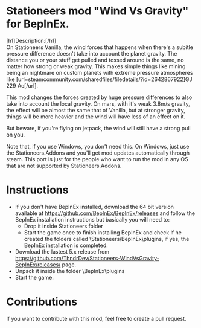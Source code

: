 # Stationeers mod "Wind Vs Gravity" for BepInEx.

[h1]Description:[/h1]  
On Stationeers Vanilla, the wind forces that happens when there's a subitle pressure difference doesn't take into account the planet gravity. The distance you or your stuff get pulled and tossed around is the same, no matter how strong or weak gravity.
This makes simple things like mining being an nightmare on custom planets with extreme pressure atmospheres like [url=steamcommunity.com/sharedfiles/filedetails/?id=2642867922]GJ 229 Ac[/url].

This mod changes the forces created by huge pressure differences to also take into account the local gravity. On mars, with it's weak 3.8m/s gravity, the effect will be almost the same that of Vanilla, but at stronger gravity, things will be more heavier and the wind will have less of an effect on it.

But beware, if you're flying on jetpack, the wind will still have a strong pull on you.

Note that, if you use Windows, you don't need this. On Windows, just use the Stationeers.Addons and you'll get mod updates automatically through steam. This port is just for the people who want to run the mod in any OS that are not supported by Stationeers.Addons.

# Instructions

* If you don't have BepInEx installed, download the 64 bit version available at https://github.com/BepInEx/BepInEx/releases and follow the BepInEx installation instructions but basically you will need to:
     - Drop it inside Stationeers folder
     - Start the game once to finish installing BepInEx and check if he created the folders called \Stationeers\BepInEx\plugins, if yes, the BepInEx installation is completed.
* Download the lastest 5.x release from https://github.com/ThndrDev/Stationeers-WindVsGravity-BepInEx/releases/ page.
* Unpack it inside the folder \BepInEx\plugins
* Start the game.

# Contributions

If you want to contribute with this mod, feel free to create a pull request.
